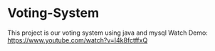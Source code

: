 # Voting-System
This project is our voting system using java and mysql
Watch Demo:
https://www.youtube.com/watch?v=I4k8fctffxQ
